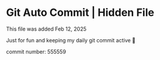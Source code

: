 # Git Auto Commit | Hidden File

This file was added Feb 12, 2025

Just for fun and keeping my daily git commit active 🤪

commit number: 555559
